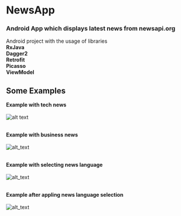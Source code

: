 # NewsApp
### Android App which displays latest news from **newsapi.org**

Android project with the usage of libraries</br>
 **RxJava**</br>
 **Dagger2**</br>
 **Retrofit**</br>
 **Picasso**</br>
 **ViewModel**</br>


## Some Examples

**Example with tech news** </br></br>
![alt text](https://github.com/Jamshid-M/NewsApp/blob/master/img/example1.png)</br></br>

**Example with business news** </br></br>
![alt_text](https://github.com/Jamshid-M/NewsApp/blob/master/img/example2.png)</br></br>

**Example with selecting news language** </br></br>
![alt_text](https://github.com/Jamshid-M/NewsApp/blob/master/img/select_lang.png)</br></br>

**Example after appling news language selection** </br></br>
![alt_text](https://github.com/Jamshid-M/NewsApp/blob/master/img/apply_lang.png)</br></br>
